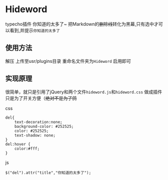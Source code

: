 # Hideword

typecho插件 你知道的太多了~
把Markdown的~~删除线~~转化为黑幕,只有选中才可以看到,并提示`你知道的太多了`

## 使用方法 

解压
上传至usr/plugins目录
重命名文件夹为`Hideword`
启用即可

## 实现原理

很简单，就只是引用了jQuery和两个文件`hideword.js`和`hideword.css`
做成插件只是为了开关方便（~~绝对不是为了鸽~~

css
```
del{
    text-decoration:none;
    background-color: #252525;
    color: #252525;
    text-shadow: none;
}
del:hover {
    color:#fff;
}
```

js
```
$("del").attr("title","你知道的太多了");
```
```
